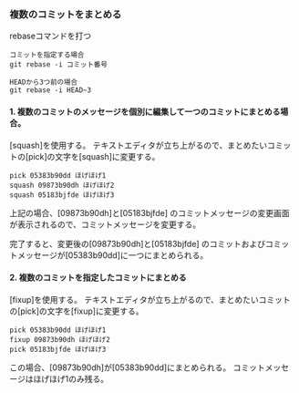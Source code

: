 ### 複数のコミットをまとめる
rebaseコマンドを打つ

```git
コミットを指定する場合
git rebase -i コミット番号

HEADから3つ前の場合
git rebase -i HEAD~3
```

#### 1. 複数のコミットのメッセージを個別に編集して一つのコミットにまとめる場合。

 [squash]を使用する。
テキストエディタが立ち上がるので、まとめたいコミットの[pick]の文字を[squash]に変更する。

```git
pick 05383b90dd ほげほげ1
squash 09873b90dh ほげほげ2
squash 05183bjfde ほげほげ3
```
上記の場合、[09873b90dh]と[05183bjfde] のコミットメッセージの変更画面が表示されるので、コミットメッセージを変更する。

完了すると、変更後の[09873b90dh]と[05183bjfde] のコミットおよびコミットメッセージが[05383b90dd]に一つにまとめられる。

#### 2. 複数のコミットを指定したコミットにまとめる

 [fixup]を使用する。
テキストエディタが立ち上がるので、まとめたいコミットの[pick]の文字を[fixup]に変更する。

```git
pick 05383b90dd ほげほげ1
fixup 09873b90dh ほげほげ2
pick 05183bjfde ほげほげ3
```

この場合、[09873b90dh]が[05383b90dd]にまとめられる。
コミットメッセージはほげほげ1のみ残る。
